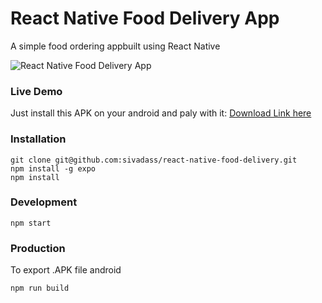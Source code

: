 # React Native Food Delivery App

A simple food ordering appbuilt using React Native

![React Native Food Delivery App](https://res.cloudinary.com/sivadass/image/upload/v1535197090/gifs/react-native-food-delivery-app.gif)

### Live Demo

Just install this APK on your android and paly with it:
[Download Link here](https://exp-shell-app-assets.s3.us-west-1.amazonaws.com/android/%40sivadass/foodShop-5eeadd13529fd0ddc7d5d8c2333aac03-signed.apk)

<!-- APK download link here -->

### Installation

```
git clone git@github.com:sivadass/react-native-food-delivery.git
npm install -g expo
npm install
```

### Development

```
npm start
```

### Production

To export .APK file android

```
npm run build
```
